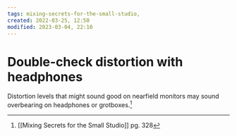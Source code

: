 ```yaml
---
tags: mixing-secrets-for-the-small-studio, 
created: 2022-03-25, 12:50
modified: 2023-03-04, 22:10
---
```


# Double-check distortion with headphones
Distortion levels that might sound good on nearfield monitors may sound overbearing on headphones or grotboxes.[^1]

[^1]: [[Mixing Secrets for the Small Studio]] pg. 328